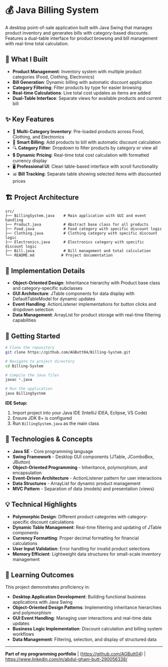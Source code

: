 # 💰 Java Billing System

A desktop point-of-sale application built with Java Swing that manages product inventory and generates bills with category-based discounts. Features a dual-table interface for product browsing and bill management with real-time total calculation.

## 🎯 What I Built
- **Product Management**: Inventory system with multiple product categories (Food, Clothing, Electronics)
- **Bill Generation**: Dynamic billing with automatic discount application
- **Category Filtering**: Filter products by type for easier browsing
- **Real-time Calculations**: Live total cost updates as items are added
- **Dual-Table Interface**: Separate views for available products and current bill

## ✨ Key Features
- 🏪 **Multi-Category Inventory**: Pre-loaded products across Food, Clothing, and Electronics
- 🎫 **Smart Billing**: Add products to bill with automatic discount calculation
- 🔍 **Category Filter**: Dropdown to filter products by category or view all
- 💲 **Dynamic Pricing**: Real-time total cost calculation with formatted currency display
- 🖥️ **Professional UI**: Clean table-based interface with scroll functionality
- 📊 **Bill Tracking**: Separate table showing selected items with discounted prices

## 🏗️ Project Architecture
```
src/
├── BillingSystem.java    # Main application with GUI and event handling
├── Product.java          # Abstract base class for all products
├── Food.java             # Food category with specific discount logic
├── Clothing.java         # Clothing category with specific discount logic
├── Electronics.java      # Electronics category with specific discount logic
├── Bill.java             # Bill management and total calculation
└── README.md            # Project documentation
```

## 🔧 Implementation Details
- **Object-Oriented Design**: Inheritance hierarchy with Product base class and category-specific subclasses
- **GUI Architecture**: JTable components for data display with DefaultTableModel for dynamic updates
- **Event Handling**: ActionListener implementations for button clicks and dropdown selection
- **Data Management**: ArrayList for product storage with real-time filtering capabilities

## 🚀 Getting Started
```bash
# Clone the repository
git clone https://github.com/AGButt04/Billing-System.git

# Navigate to project directory
cd Billing-System

# Compile the Java files
javac *.java

# Run the application
java BillingSystem
```

**IDE Setup:**
1. Import project into your Java IDE (IntelliJ IDEA, Eclipse, VS Code)
2. Ensure JDK 8+ is configured
3. Run `BillingSystem.java` as the main class

## 🔧 Technologies & Concepts
- **Java SE** - Core programming language
- **Swing Framework** - Desktop GUI components (JTable, JComboBox, JButton)
- **Object-Oriented Programming** - Inheritance, polymorphism, and encapsulation
- **Event-Driven Architecture** - ActionListener pattern for user interactions
- **Data Structures** - ArrayList for dynamic product management
- **MVC Pattern** - Separation of data (models) and presentation (views)

## 💡 Technical Highlights
- **Polymorphic Design**: Different product categories with category-specific discount calculations
- **Dynamic Table Management**: Real-time filtering and updating of JTable components
- **Currency Formatting**: Proper decimal formatting for financial calculations
- **User Input Validation**: Error handling for invalid product selections
- **Memory Efficient**: Lightweight data structures for small-scale inventory management

## 📖 Learning Outcomes
This project demonstrates proficiency in:
- **Desktop Application Development**: Building functional business applications with Java Swing
- **Object-Oriented Design Patterns**: Implementing inheritance hierarchies and polymorphism
- **GUI Event Handling**: Managing user interactions and real-time data updates
- **Business Logic Implementation**: Discount calculation and billing system workflows
- **Data Management**: Filtering, selection, and display of structured data

---
**Part of my programming portfolio** | (https://github.com/AGButt04) | https://www.linkedin.com/in/abdul-ghani-butt-290056338/
